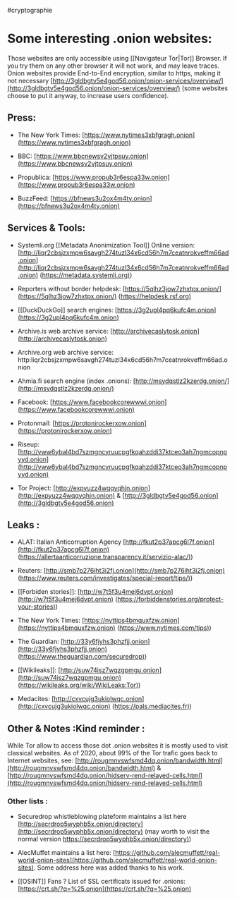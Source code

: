 #cryptographie 

# Some interesting .onion websites:

Those websites are only accessible using [[Navigateur Tor|Tor]] Browser. If you try them on any other browser it will not work, and may leave traces. Onion websites provide End-to-End encryption, similar to https, making it not necessary [http://3gldbgtv5e4god56.onion/onion-services/overview/](http://3gldbgtv5e4god56.onion/onion-services/overview/) (some websites choose to put it anyway, to increase users confidence).

## Press:

-   The New York Times: [https://www.nytimes3xbfgragh.onion](https://www.nytimes3xbfgragh.onion)

-   BBC: [https://www.bbcnewsv2vjtpsuy.onion](https://www.bbcnewsv2vjtpsuy.onion)

-   Propublica: [https://www.propub3r6espa33w.onion](https://www.propub3r6espa33w.onion)

-   BuzzFeed: [https://bfnews3u2ox4m4ty.onion](https://bfnews3u2ox4m4ty.onion)

## Services & Tools:

-   Systemli.org [[Metadata Anonimization Tool]] Online version: [http://liqr2cbsjzxmpw6savgh274tuzl34x6cd56h7m7ceatnrokveffm66ad.onion](http://liqr2cbsjzxmpw6savgh274tuzl34x6cd56h7m7ceatnrokveffm66ad.onion) ([https://metadata.systemli.org)](https://metadata.systemli.org))
     
-   Reporters without border helpdesk: [https://5qlhz3jow7zhxtpx.onion/](https://5qlhz3jow7zhxtpx.onion/) ([https://helpdesk.rsf.org)](https://helpdesk.rsf.org)     
    
-   [[DuckDuckGo]] search engines: [https://3g2upl4pq6kufc4m.onion](https://3g2upl4pq6kufc4m.onion)  

-   Archive.is web archive service: [http://archivecaslytosk.onion](http://archivecaslytosk.onion)

-   Archive.org web archive service: http:liqr2cbsjzxmpw6savgh274tuzl34x6cd56h7m7ceatnrokveffm66ad.onion
    
-   Ahmia.fi search engine (index .onions): [http://msydqstlz2kzerdg.onion/](http://msydqstlz2kzerdg.onion/)

-   Facebook: [https://www.facebookcorewwwi.onion](https://www.facebookcorewwwi.onion)

-   Protonmail: [https://protonirockerxow.onion](https://protonirockerxow.onion)

-   Riseup: [http://vww6ybal4bd7szmgncyruucpgfkqahzddi37ktceo3ah7ngmcopnpyyd.onion](http://vww6ybal4bd7szmgncyruucpgfkqahzddi37ktceo3ah7ngmcopnpyyd.onion)

-   Tor Project: [http://expyuzz4wqqyqhjn.onion](http://expyuzz4wqqyqhjn.onion) & [http://3gldbgtv5e4god56.onion](http://3gldbgtv5e4god56.onion)    

## Leaks :

-   ALAT: Italian Anticorruption Agency [http://fkut2p37apcg6l7f.onion](http://fkut2p37apcg6l7f.onion) ([https://allertaanticorruzione.transparency.it/servizio-alac/)](https://allertaanticorruzione.transparency.it/servizio-alac/))

-   Reuters: [http://smb7p276iht3i2fj.onion](http://smb7p276iht3i2fj.onion) ([https://www.reuters.com/investigates/special-report/tips/)](https://www.reuters.com/investigates/special-report/tips/))

-   [[Forbiden stories]]: [http://w7t5f3u4mej6dvpt.onion](http://w7t5f3u4mej6dvpt.onion) ([https://forbiddenstories.org/protect-your-stories)](https://forbiddenstories.org/protect-your-stories))

-   The New York Times: [https://nyttips4bmquxfzw.onion](https://nyttips4bmquxfzw.onion) ([https://www.nytimes.com/tips)](https://www.nytimes.com/tips))

-   The Guardian: [http://33y6fjyhs3phzfjj.onion](http://33y6fjyhs3phzfjj.onion) ([https://www.theguardian.com/securedrop)](https://www.theguardian.com/securedrop))

-   [[Wikileaks]]: [http://suw74isz7wqzgpmgu.onion](http://suw74isz7wqzgpmgu.onion) ([https://wikileaks.org/wiki/WikiLeaks:Tor)](https://wikileaks.org/wiki/WikiLeaks:Tor))

-   Medacites: [http://cxvcujg3ukiolwqc.onion](http://cxvcujg3ukiolwqc.onion) ([https://pals.mediacites.fr)](https://pals.mediacites.fr))

## Other & Notes :Kind reminder :

While Tor allow to access those dot .onion websites it is mostly used to visit classical websites. As of 2020, about 99% of the Tor trafic goes back to Internet websites, see: [http://rougmnvswfsmd4dq.onion/bandwidth.html](http://rougmnvswfsmd4dq.onion/bandwidth.html) & [http://rougmnvswfsmd4dq.onion/hidserv-rend-relayed-cells.html](http://rougmnvswfsmd4dq.onion/hidserv-rend-relayed-cells.html)

### Other lists :

-   Securedrop whistleblowing plateform maintains a list here [http://secrdrop5wyphb5x.onion/directory](http://secrdrop5wyphb5x.onion/directory) (may worth to visit the normal version [https://secrdrop5wyphb5x.onion/directory)](https://secrdrop5wyphb5x.onion/directory))

-   AlecMuffet maintains a list here: [https://github.com/alecmuffett/real-world-onion-sites](https://github.com/alecmuffett/real-world-onion-sites). Some address here was added thanks to his work.

-   [[OSINT]] Fans ? List of SSL certificats issued for .onions: [https://crt.sh/?q=%25.onion](https://crt.sh/?q=%25.onion)